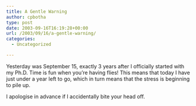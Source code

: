 ```yaml
---
title: A Gentle Warning
author: cpbotha
type: post
date: 2003-09-16T16:19:28+00:00
url: /2003/09/16/a-gentle-warning/
categories:
  - Uncategorized

---
```

Yesterday was September 15, exactly 3 years after I officially started with my Ph.D. Time is fun when you’re having flies! This means that today I have just under a year left to go, which in turn means that the stress is beginning to pile up.

I apologise in advance if I accidentally bite your head off.
